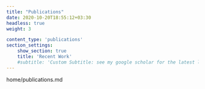 ```yaml
---
title: "Publications"
date: 2020-10-20T18:55:12+03:30
headless: true
weight: 3

content_type: 'publications'
section_settings:
    show_section: true
    title: 'Recent Work'
    #subtitle: 'Custom Subtitle: see my google scholar for the latest list'    
---
```


home/publications.md
